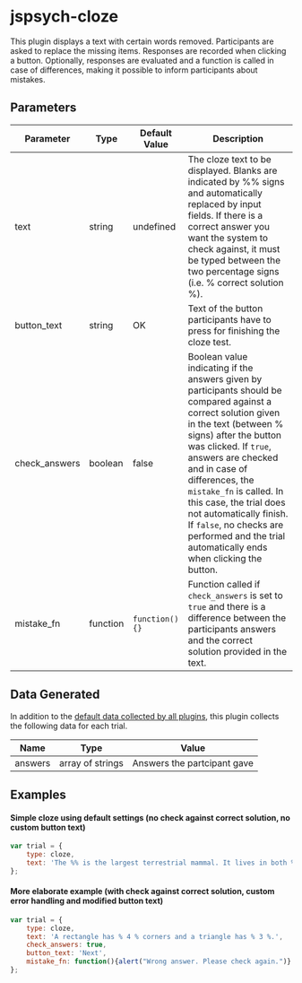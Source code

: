 # jspsych-cloze

This plugin displays a text with certain words removed. Participants are asked to replace the missing items. Responses are recorded when clicking a button. Optionally, responses are evaluated and a function is called in case of differences, making it possible to inform participants about mistakes.

## Parameters

Parameter | Type | Default Value | Description
----------|------|---------------|------------
text | string | undefined | The cloze text to be displayed. Blanks are indicated by %% signs and automatically replaced by input fields. If there is a correct answer you want the system to check against, it must be typed between the two percentage signs (i.e. % correct solution %).
button_text | string | OK | Text of the button participants have to press for finishing the cloze test.
check_answers | boolean | false | Boolean value indicating if the answers given by participants should be compared against a correct solution given in the text (between % signs) after the button was clicked. If ```true```, answers are checked and in case of differences, the ```mistake_fn``` is called. In this case, the trial does not automatically finish. If ```false```, no checks are performed and the trial automatically ends when clicking the button.
mistake_fn | function | ```function(){}``` | Function called if ```check_answers``` is set to ```true``` and there is a difference between the participants answers and the correct solution provided in the text.

## Data Generated

In addition to the [default data collected by all plugins](overview#datacollectedbyplugins), this plugin collects the following data for each trial.

Name | Type | Value
-----|------|------
answers | array of strings | Answers the partcipant gave

## Examples

#### Simple cloze using default settings (no check against correct solution, no custom button text)

```javascript
var trial = {
	type: cloze,
	text: 'The %% is the largest terrestrial mammal. It lives in both %% and %%.'
};
```

#### More elaborate example (with check against correct solution, custom error handling and modified button text)

```javascript
var trial = {
    type: cloze,
    text: 'A rectangle has % 4 % corners and a triangle has % 3 %.',
    check_answers: true,
    button_text: 'Next',
    mistake_fn: function(){alert("Wrong answer. Please check again.")}
};
```